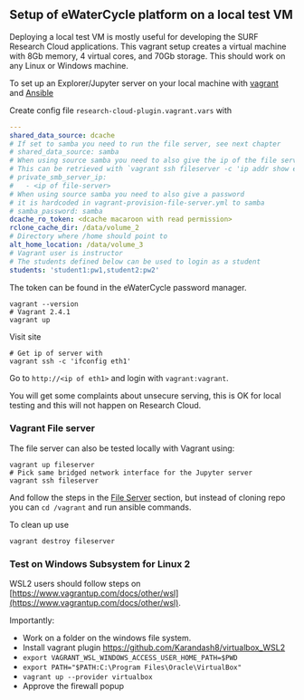 ## Setup of eWaterCycle platform on a local test VM

Deploying a local test VM is mostly useful for developing the SURF Research Cloud applications. This vagrant setup creates a virtual machine with 8Gb memory, 4 virtual cores, and 70Gb storage. This should work on any Linux or Windows machine.

To set up an Explorer/Jupyter server on your local machine with [vagrant](https://vagrantup.com) and
[Ansible](https://docs.ansible.com/ansible/latest/index.html)

Create config file `research-cloud-plugin.vagrant.vars` with

```yaml
---
shared_data_source: dcache
# If set to samba you need to run the file server, see next chapter
# shared_data_source: samba
# When using source samba you need to also give the ip of the file server
# This can be retrieved with `vagrant ssh fileserver -c 'ip addr show eth1'`
# private_smb_server_ip:
#   - <ip of file-server>
# When using source samba you need to also give a password
# it is hardcoded in vagrant-provision-file-server.yml to samba
# samba_password: samba
dcache_ro_token: <dcache macaroon with read permission>
rclone_cache_dir: /data/volume_2
# Directory where /home should point to
alt_home_location: /data/volume_3
# Vagrant user is instructor
# The students defined below can be used to login as a student
students: 'student1:pw1,student2:pw2'
```

The token can be found in the eWaterCycle password manager.

```shell
vagrant --version
# Vagrant 2.4.1
vagrant up
```

Visit site

```shell
# Get ip of server with
vagrant ssh -c 'ifconfig eth1'
```

Go to `http://<ip of eth1>` and login with `vagrant:vagrant`.

You will get some complaints about unsecure serving, this is OK for local testing and this will not happen on Research Cloud.

### Vagrant File server

The file server can also be tested locally with Vagrant using:

```shell
vagrant up fileserver
# Pick same bridged network interface for the Jupyter server
vagrant ssh fileserver
```

And follow the steps in the [File Server](#populating-samba-file-server) section, but instead of cloning repo you can `cd /vagrant` and run ansible commands.

To clean up use

```shell
vagrant destroy fileserver
```

### Test on Windows Subsystem for Linux 2

WSL2 users should follow steps on [https://www.vagrantup.com/docs/other/wsl](https://www.vagrantup.com/docs/other/wsl).

Importantly:

- Work on a folder on the windows file system.
- Install vagrant plugin https://github.com/Karandash8/virtualbox_WSL2
- `export VAGRANT_WSL_WINDOWS_ACCESS_USER_HOME_PATH=$PWD`
- `export PATH="$PATH:C:\Program Files\Oracle\VirtualBox"`
- `vagrant up --provider virtualbox`
- Approve the firewall popup